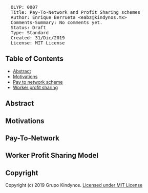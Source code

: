 <pre>
  OLYP: 0007
  Title: Pay-To-Network and Profit Sharing schemes
  Author: Enrique Berrueta &lt;eabz@kindynos.mx&gt;
  Comments-Summary: No comments yet.
  Status: Draft
  Type: Standard
  Created: 31/Dic/2019
  License: MIT License
</pre>

## Table of Contents

* [Abstract](#abstract)
* [Motivations](#motivations)
* [Pay to network scheme](#pay-to-network)
* [Worker profit sharing](#worker-profit-sharing-model)

## Abstract

## Motivations

## Pay-To-Network

## Worker Profit Sharing Model

## Copyright

Copyright (c) 2019 Grupo Kindynos.  [Licensed under MIT License](https://opensource.org/licenses/MIT)